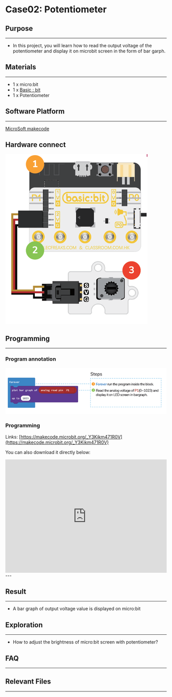 # Case02: Potentiometer

## Purpose
---
- In this project, you will learn how to read the output voltage of the potentiometer and display it on microbit screen in the form of bar garph.

## Materials 
---
* 1 x micro:bit
* 1 x [Basic : bit](https://www.elecfreaks.com/store)
* 1 x Potentiometer

## Software Platform 
---
[MicroSoft makecode](https://makecode.microbit.org/#)

## Hardware connect

![](./images/case_02_01.png)

## Programming
---
### Program annotation

![](./images/case_02_02.png)

### Programming 

Links: [https://makecode.microbit.org/_Y3Kikm471R0V](https://makecode.microbit.org/_Y3Kikm471R0V)

You can also download it directly below:

<div style="position:relative;height:0;padding-bottom:70%;overflow:hidden;">
<iframe style="position:absolute;top:0;left:0;width:100%;height:100%;" src="https://makecode.microbit.org/#pub:https://makecode.microbit.org/_Y3Kikm471R0V" frameborder="0" sandbox="allow-popups allow-forms allow-scripts allow-same-origin">
</iframe>
</div>  
---

## Result
---
* A bar graph of output voltage value is displayed on micro:bit

## Exploration
---
* How to adjust the brightness of micro:bit screen with potentiometer?

## FAQ
---
## Relevant Files
---
